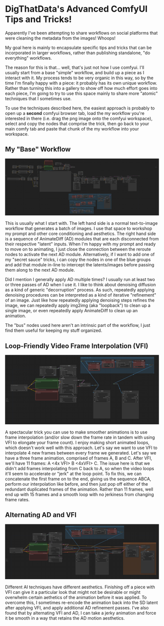 # DigThatData's Advanced ComfyUI Tips and Tricks!

Apparently I've been attempting to share workflows on social platforms that were cleaning the metadata from the images! Whoops!

My goal here is mainly to encapsulate specific tips and tricks that can be incorporated in larger workflows, rather than publishing standalone, "do everything" workflows. 

The reason for this is that... well, that's just not how I use comfyui. I'll usually start from a base "simple" workflow, and build up a piece as I interact with it. My process tends to be very organic in this way, so by the time I'm finally happy with a piece: it probably has its own unique workflow. Rather than turning this into a gallery to show off how much effort goes into each piece, I'm going to try to use this space mainly to share more "atomic" techniques that I sometimes use.

To use the techniques described here, the easiest approach is probably to open up a **second** comfyui browser tab, load the my workflow you're interested in there (i.e. drag the png image onto the comfyui workspace), select and copy the nodes that comprise the trick, then go back to your main comfy tab and paste that chunk of the my workflow into your workspace.

## My "Base" Workflow

![base workflow](workflows/base-workflow.png)

This is usually what I start with. The left hand side is a normal text-to-image workflow that generates a batch of images. I use that space to workshop my prompt and other core conditioning and aesthetics. The right hand side is a sequence of AnimateDiff (AD) modules that are each disconnected from their respective "latent" inputs. When I'm happy with my prompt and ready to move on to animating, I just close the connection between the reroute nodes to activate the next AD module. Alternatively, if I want to add one of my "secret sauce" tricks, i can copy the nodes in one of the blue groups and add that module in-line to intercept the latents/images before passing them along to the next AD module. 

Did I mention I generally apply AD multiple times? I usually run at least two or three passes of AD when I use it. I like to think about denoising diffusion as a kind of generic "decorruption" process. As such, repeatedly applying denoising procedures can be interpreted as a kind of iterative "refinement" of an image. Just like how repeatedly applying denoising steps refines the image, we can repeatedly apply img2img (aka "loopback") to clean up a single image, or even repeatedly apply AnimateDiff to clean up an animation. 

The "bus" nodes used here aren't an intrinsic part of the workflow, I just find them useful for keeping my stuff organized. 

## Loop-Friendly Video Frame Interpolation (VFI)

![base workflow](workflows/loop-friendly-vfi.png)

A spectacular trick you can use to make smoother animations is to use frame interpolation (and/or slow down the frame rate in tandem with using VFI to elongate your frame count). I enjoy making short animated loops, which doesn't work well with this approach. Let's say we want to use VFI to interpolate 4 new frames between every frame we generated. Let's say we have a three frame animation, comprised of frames A, B and C. After VFI, we'll have 11 frames: A <4x VFI> B <4xVFI> C. The issue here is that we didn't add frames interpolating from C back to A, so when the video loops it'll seem to accelerate or "jerk" at the loop point. To fix this, we can concatenate the first frame on to the end, giving us the sequence ABCA, perform our interpolation like before, and then just pop off either of the redundant duplicated frames of the animation. Rather than 11 frames, well end up with 15 frames and a smooth loop with no jerkiness from changing frame rates.

## Alternating AD and VFI

![](workflows/ad-refinement-after-vfi.png)

Different AI techniques have different aesthetics. Finishing off a piece with VFI can give it a particular look that might not be desirable or might overwhelm certain aethetics of the animation before it was applied. To overcome this, I sometimes re-encode the animation back into the SD latent after applying VFI, and apply additional AD refinement passes. I've also found that by alternating VFI and AD, I can take a jerky animation and force it be smooth in a way that retains the AD motion aesthetics.

